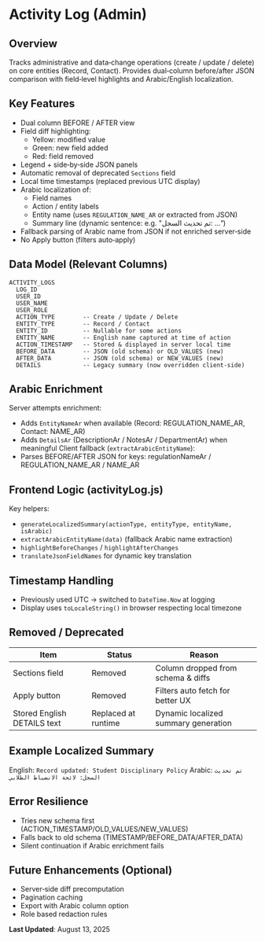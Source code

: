 # Activity Log (Admin)

## Overview
Tracks administrative and data‑change operations (create / update / delete) on core entities (Record, Contact). Provides dual‑column before/after JSON comparison with field‑level highlights and Arabic/English localization.

## Key Features
- Dual column BEFORE / AFTER view
- Field diff highlighting:
  - Yellow: modified value
  - Green: new field added
  - Red: field removed
- Legend + side‑by‑side JSON panels
- Automatic removal of deprecated `Sections` field
- Local time timestamps (replaced previous UTC display)
- Arabic localization of:
  - Field names
  - Action / entity labels
  - Entity name (uses `REGULATION_NAME_AR` or extracted from JSON)
  - Summary line (dynamic sentence: e.g. "تم تحديث السجل: …")
- Fallback parsing of Arabic name from JSON if not enriched server‑side
- No Apply button (filters auto‑apply)

## Data Model (Relevant Columns)
```
ACTIVITY_LOGS
  LOG_ID
  USER_ID
  USER_NAME
  USER_ROLE
  ACTION_TYPE        -- Create / Update / Delete
  ENTITY_TYPE        -- Record / Contact
  ENTITY_ID          -- Nullable for some actions
  ENTITY_NAME        -- English name captured at time of action
  ACTION_TIMESTAMP   -- Stored & displayed in server local time
  BEFORE_DATA        -- JSON (old schema) or OLD_VALUES (new)
  AFTER_DATA         -- JSON (old schema) or NEW_VALUES (new)
  DETAILS            -- Legacy summary (now overridden client-side)
```

## Arabic Enrichment
Server attempts enrichment:
- Adds `EntityNameAr` when available (Record: REGULATION_NAME_AR, Contact: NAME_AR)
- Adds `DetailsAr` (DescriptionAr / NotesAr / DepartmentAr) when meaningful
Client fallback (`extractArabicEntityName`):
- Parses BEFORE/AFTER JSON for keys: regulationNameAr / REGULATION_NAME_AR / NAME_AR

## Frontend Logic (activityLog.js)
Key helpers:
- `generateLocalizedSummary(actionType, entityType, entityName, isArabic)`
- `extractArabicEntityName(data)` (fallback Arabic name extraction)
- `highlightBeforeChanges` / `highlightAfterChanges`
- `translateJsonFieldNames` for dynamic key translation

## Timestamp Handling
- Previously used UTC → switched to `DateTime.Now` at logging
- Display uses `toLocaleString()` in browser respecting local timezone

## Removed / Deprecated
| Item | Status | Reason |
|------|--------|--------|
| Sections field | Removed | Column dropped from schema & diffs |
| Apply button | Removed | Filters auto fetch for better UX |
| Stored English DETAILS text | Replaced at runtime | Dynamic localized summary generation |

## Example Localized Summary
English: `Record updated: Student Disciplinary Policy`
Arabic: `تم تحديث السجل: لائحة الانضباط الطلابي`

## Error Resilience
- Tries new schema first (ACTION_TIMESTAMP/OLD_VALUES/NEW_VALUES)
- Falls back to old schema (TIMESTAMP/BEFORE_DATA/AFTER_DATA)
- Silent continuation if Arabic enrichment fails

## Future Enhancements (Optional)
- Server‑side diff precomputation
- Pagination caching
- Export with Arabic column option
- Role based redaction rules

**Last Updated**: August 13, 2025
